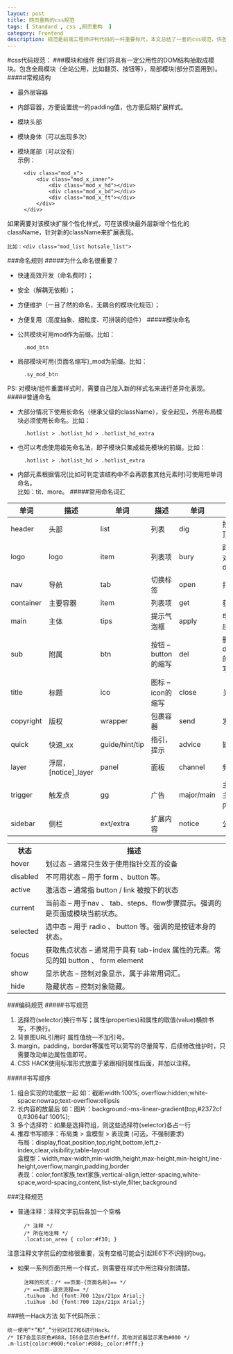```yaml
---
layout: post
title: 网页重构的css规范
tags: [ Standard , css ,网页重构  ]
category: Frontend
description: 规范是前端工程师评判代码的一杆重要标尺，本文总结了一套的css规范，供各位看客取用。
---
```


#css代码规范：
###模块和组件
我们将具有一定公用性的DOM结构抽取成模块。包含全局模块（全站公用，比如翻页、按钮等），局部模块(部分页面用到)。
#####常规结构
+ 最外层容器
+ 内部容器，方便设置统一的padding值，也方便后期扩展样式。
+ 模块头部
+ 模块身体（可以出现多次）
+ 模块尾部（可以没有）<br>
示例：

		<div class="mod_x">
			<div class="mod_x_inner">
				<div class="mod_x_hd"></div>
				<div class="mod_x_bd"></div>
				<div class="mod_x_ft"></div>
			</div>
		</div>

如果需要对该模块扩展个性化样式，可在该模块最外层新增个性化的className，针对新的className来扩展表现。
			
	比如：<div class="mod_list hotsale_list">
###命名规则
#####为什么命名很重要？
+ 快速高效开发（命名费时）；
+ 安全（解耦无依赖）；
+ 方便维护（一目了然的命名，无耦合的模块化规范）；
+ 方便复用（高度抽象、细粒度、可拼装的组件）
#####模块命名
+ 公共模块可用mod作为前缀。比如：

		.mod_btn
+ 局部模块可用{页面名缩写}_mod为前缀。比如：

		.sy_mod_btn

PS: 对模块/组件重置样式时，需要自己加入新的样式名来进行差异化表现。
#####普通命名
- 大部分情况下使用长命名（继承父级的className），安全起见，外层布局模块必须使用长命名。比如：

		.hotlist > .hotlist_hd > .hotlist_hd_extra
- 也可以考虑使用祖先命名法，即子模块只集成祖先模块的前缀。比如：

		.hotlist > .hotlist_hd > .hotlist_extra
- 内部元素根据情况(比如可判定该结构中不会再嵌套其他元素时)可使用短单词命名。<br>
  比如：tit、more。
#####常用命名词汇
<table class="table table-bordered table-hover">
<thead>
<tr>
<th>单词</th><th>描述</th>
<th>单词</th><th>描述</th>
<th>单词</th><th>描述</th>
</tr>
</thead>
<tbody>
<tr>
<td>
header
</td>
<td>头部</td>
<td>
list
</td>
<td>列表</td>
<td>
dig
</td>
<td>投票 / 顶</td>
</tr>
<tr>
<td>
logo
</td>
<td>
logo
</td>
<td>
item
</td>
<td>列表项</td>
<td>
bury
</td>
<td>踩   相对于dig</td>
</tr>
<tr>
<td>
nav
</td>
<td>导航</td>
<td>
tab
</td>
<td>切换标签</td>
<td>
open
</td>
<td>打开</td>
</tr>
<tr>
<td>
container
</td>
<td>主要容器</td>
<td>
item
</td>
<td>列表项</td>
<td>
get
</td>
<td>获取</td>
</tr>
<tr>
<td>
main
</td>
<td>主体</td>
<td>
tips
</td>
<td>提示气泡框</td>
<td>
apply
</td>
<td>申请 / 应用</td>
</tr>
<tr>
<td>
sub
</td>
<td>附属</td>
<td>
btn
</td>
<td>按钮 – button的缩写</td>
<td>
del
</td>
<td>删除 – delete的缩写</td>
</tr>
<tr>
<td>
title
</td>
<td>标题</td>
<td>
ico
</td>
<td>图标 – icon的缩写</td>
<td>
close
</td>
<td>关闭</td>
</tr>
<tr>
<td>
copyright
</td>
<td>版权</td>
<td>
wrapper
</td>
<td>包裹容器</td>
<td>
send
</td>
<td>发送</td>
</tr>
<tr>
<td>
quick
</td>
<td>快速_xx</td>
<td>
guide/hint/tip
</td>
<td>指引，提示</td>
<td>
advice
</td>
<td>建议</td>
</tr>
<tr>
<td>
layer
</td>
<td>浮层，[notice]_layer</td>
<td>
panel
</td>
<td>面板</td>
<td>
channel

</td>
<td>频道</td>
</tr>
<tr>
<td>
trigger
</td>
<td>触发点</td>
<td>
gg
</td>
<td>广告</td>
<td>
major/main
</td>
<td>主屏/主要内容</td>
</tr>
<tr>
<td>
sidebar
</td>
<td>侧栏</td>
<td>
ext/extra
</td>
<td>扩展内容</td>
<td>
notice
</td>
<td>公告</td>
</tr>
</tbody>
</table>

<table class="table table-bordered table-hover">
<tbody>
<tr>
<th>状态</th>
<th>描述</th>
</tr>
<tr>
<td> hover </td>
<td>划过态 – 通常只生效于使用指针交互的设备</td>
</tr>
<tr>
<td> disabled </td>
<td>不可用状态 – 用于 form 、button 等。</td>
</tr>
<tr>
<td>
active
</td>
<td>激活态 – 通常指 button /   link 被按下的状态</td>
</tr>
<tr>
<td>
current
</td>
<td>当前态 – 用于nav 、 tab、steps、flow步骤提示。强调的是页面或模块当前状态。</td>
</tr>
<tr>
<td>
selected
</td>
<td>选中态 – 用于 radio 、 button 等。强调的是按钮本身的状态。</td>
</tr>
<tr>
<td>
focus
</td>
<td>获取焦点状态 – 通常用于具有   tab-index 属性的元素。常见的如 button 、 form element</td>
</tr>
<tr>
<td>
show
</td>
<td>显示状态 – 控制对象显示，属于非常用词汇。</td>
</tr>
<tr>
<td>
hide
</td>
<td>隐藏状态 – 控制对象隐藏。</td>
</tr>
</tbody>
</table>

###编码规范
#####书写规范
1. 选择符(selector)换行书写；属性(properties)和属性的取值(value)横排书写，不换行。
2. 背景图URL引用时 属性值统一不加引号。
3. margin，padding，border等属性可以简写的尽量简写，后续修改维护时，只需要改动单边属性值即可。
4. CSS HACK使用标准形式放置于紧跟相同属性后面，并加以注释。

#####书写顺序
1. 组合实现的功能放一起 如：截断width:100%; overflow:hidden;white-space:nowrap;text-overflow:ellipsis
2. 长内容的放最后 如：图片：background:-ms-linear-gradient(top,#2372cf 0,#3064af 100%);
3. 多个选择符：如果是选择符组，则这些选择符(selector)各占一行
4. 推荐书写顺序：布局类 > 盒模型 > 表现类 (可选，不强制要求)<br>
布局：display,float,position,top,right,bottom,left,z-index,clear,visibility,table-layout<br>
盒模型：width,max-width,min-width,height,max-height,min-height,line-height,overflow,margin,padding,border<br>
表现：color,font家族,text家族,vertical-align,letter-spacing,white-space,word-spacing,content,list-style,filter,background

###注释规范
+ 普通注释：注释文字前后各加一个空格 

		/* 注释 */
		/* 所在地注释 */
		.location_area { color:#f30; }

注意注释文字前后的空格很重要，没有空格可能会引起IE6下不识别的bug。

+ 如果一系列页面共用一个样式，则需要在样式中用注释分割清楚。
	
		注释的形式：/* ==页面-{页面名称}== */
		/* ==页面-退货流程== */
		.tuihuo .hd {font:700 12px/21px Arial;}
		.tuihuo .bd {font:700 12px/21px Arial;}

###统一Hack方法
如下代码所示：
	
	统一使用“*”和“_”分别对IE7和6进行Hack。
	/* IE7会显示灰色#888，IE6会显示白色#fff，其他浏览器显示黑色#000 */
	.m-list{color:#000;*color:#888;_color:#fff;}